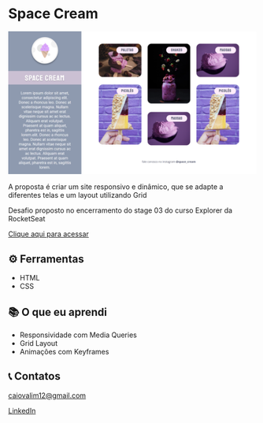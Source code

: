 # Space Cream

![Page preview](./.github/preview.png)

A proposta é criar um site responsivo e dinâmico, que se adapte a diferentes telas e um layout utilizando Grid
</br>

Desafio proposto no encerramento do stage 03 do curso Explorer da RocketSeat

[Clique aqui para acessar](https://caiogvm.github.io/space_cream)

## ⚙ Ferramentas
- HTML
- CSS

## 📚 O que eu aprendi
- Responsividade com Media Queries
- Grid Layout
- Animações com Keyframes

## 📞 Contatos

caiovalim12@gmail.com

[LinkedIn](https://linkedin.com/in/caiovalim)